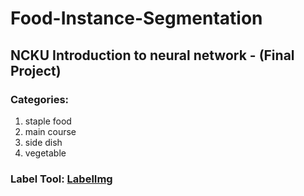 # Food-Instance-Segmentation
## NCKU Introduction to neural network - (**Final Project**)

### Categories:
1. staple food
2. main course
3. side dish
4. vegetable

### Label Tool: [LabelImg](https://github.com/HumanSignal/labelImg)

